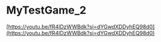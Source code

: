 # MyTestGame_2


[https://youtu.be/fR4lDzWWBdk?si=dYGwdXDDyhEQ98d0](https://youtu.be/fR4lDzWWBdk?si=dYGwdXDDyhEQ98d0)
